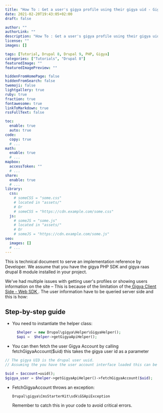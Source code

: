 ```yaml
---
title: "How To : Get a user's gigya profile using their gigya uid - Gigya Drupal 8/9"
date: 2021-02-20T19:43:05+02:00
draft: false

author: ""
authorLink: ""
description: "How To : Get a user's gigya profile using their gigya uid - Drupal 8/9"
license: ""
images: []

tags: [Tutorial, Drupal 8, Drupal 9, PHP, Gigya]
categories: ["Tutorials", "Drupal 8"]
featuredImage: ""
featuredImagePreview: ""

hiddenFromHomePage: false
hiddenFromSearch: false
twemoji: false
lightgallery: true
ruby: true
fraction: true
fontawesome: true
linkToMarkdown: true
rssFullText: false

toc:
  enable: true
  auto: true
code:
  copy: true
  # ...
math:
  enable: true
  # ...
mapbox:
  accessToken: ""
  # ...
share:
  enable: true
  # ...
library:
  css:
    # someCSS = "some.css"
    # located in "assets/"
    # Or
    # someCSS = "https://cdn.example.com/some.css"
  js:
    # someJS = "some.js"
    # located in "assets/"
    # Or
    # someJS = "https://cdn.example.com/some.js"
seo:
  images: []
  # ...
---
```


This is technical document to serve an implementation reference by Developer. We assume that you have the gigya PHP SDK and gigya raas drupal 8 module installed in your project.

We've had multiple issues with getting user's profiles or showing users information on the site – This is because of the limitation of the[ Gigya Client Side - Web SDK ](https://developers.gigya.com/display/GD/Web+SDK). The user information have to be queried server side and this is how:

## Step-by-step guide

- You need to instantiate the helper class:

  ```php
    $helper = new Drupal\gigya\Helper\GigyaHelper();
    $api =  $helper->getGigyaApiHelper();
  ```

-  You can then fetch the user Gigya Account by calling fetchGigyaAccount($uid) this takes the gigya user id as a parameter

  

  ```php
  // The gigya UID is the drupal user uuid.
  // Assuming the you have the user account interface loaded this can be fetched like this.
  
  $uid = $account→uuid();
  $gigya_user = $helper->getGigyaApiHelper()->fetchGigyaAccount($uid);
  ```

  

- FetchGigyaAccount throws an exception:

  ```php
  Drupal\gigya\CmsStarterKit\sdk\GSApiException
  ```

  
  Remember to catch this in your code to avoid critical errors.

  